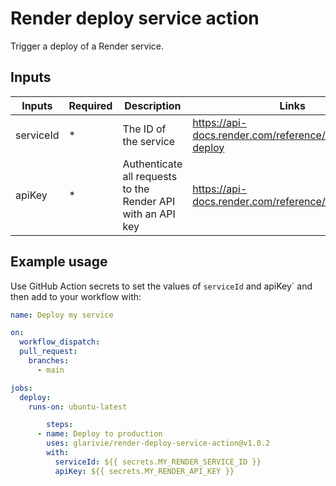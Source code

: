 # Render deploy service action

Trigger a deploy of a Render service.

## Inputs

| Inputs    | Required | Description                                                 | Links                                                |
| --------- | -------- | ----------------------------------------------------------- | ---------------------------------------------------- |
| serviceId | \*       | The ID of the service                                       | https://api-docs.render.com/reference/create-deploy  |
| apiKey    | \*       | Authenticate all requests to the Render API with an API key | https://api-docs.render.com/reference/authentication |

## Example usage

Use GitHub Action secrets to set the values of `serviceId` and apiKey` and then add to your workflow with:

```yml
name: Deploy my service

on:
  workflow_dispatch:
  pull_request:
    branches:
      - main

jobs:
  deploy:
    runs-on: ubuntu-latest

		steps:
      - name: Deploy to production
        uses: glarivie/render-deploy-service-action@v1.0.2
        with:
          serviceId: ${{ secrets.MY_RENDER_SERVICE_ID }}
          apiKey: ${{ secrets.MY_RENDER_API_KEY }}
```
